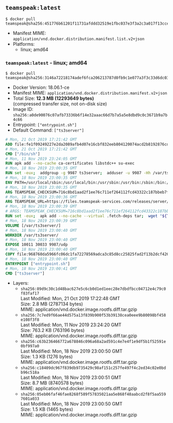 ## `teamspeak:latest`

```console
$ docker pull teamspeak@sha256:451776b61201f11731afddd32519e1fbc037e3f3a2c3a017f13cce5e8ddcb99e
```

-	Manifest MIME: `application/vnd.docker.distribution.manifest.list.v2+json`
-	Platforms:
	-	linux; amd64

### `teamspeak:latest` - linux; amd64

```console
$ docker pull teamspeak@sha256:3146a72218174adef6fca206213787d0fb9c1e077a3f3c33d6dc03a201c3bf82
```

-	Docker Version: 18.06.1-ce
-	Manifest MIME: `application/vnd.docker.distribution.manifest.v2+json`
-	Total Size: **12.3 MB (12293649 bytes)**  
	(compressed transfer size, not on-disk size)
-	Image ID: `sha256:a0de90076c07afb73336b6f14e32aaac66d7b7a5a5e8dbd9c0c3671b9a7b4c66`
-	Entrypoint: `["entrypoint.sh"]`
-	Default Command: `["ts3server"]`

```dockerfile
# Mon, 21 Oct 2019 17:21:42 GMT
ADD file:fe1f09249227e2da2089afb4d07e16cbf832eeb804120074acd2b8192876cd28 in / 
# Mon, 21 Oct 2019 17:21:42 GMT
CMD ["/bin/sh"]
# Mon, 11 Nov 2019 23:24:05 GMT
RUN apk add --no-cache ca-certificates libstdc++ su-exec
# Mon, 18 Nov 2019 23:00:35 GMT
RUN set -eux;  addgroup -g 9987 ts3server;  adduser -u 9987 -Hh /var/ts3server -G ts3server -s /sbin/nologin -D ts3server;  install -d -o ts3server -g ts3server -m 777 /var/ts3server /var/run/ts3server
# Mon, 18 Nov 2019 23:00:35 GMT
ENV PATH=/usr/local/sbin:/usr/local/bin:/usr/sbin:/usr/bin:/sbin:/bin:/opt/ts3server
# Mon, 18 Nov 2019 23:00:35 GMT
ARG TEAMSPEAK_CHECKSUM=716c8bd1aad2f1ee76c711ef264112fcd43322c187bbeb7fe3af5488564bdc8a
# Mon, 18 Nov 2019 23:00:36 GMT
ARG TEAMSPEAK_URL=https://files.teamspeak-services.com/releases/server/3.10.1/teamspeak3-server_linux_alpine-3.10.1.tar.bz2
# Mon, 18 Nov 2019 23:00:39 GMT
# ARGS: TEAMSPEAK_CHECKSUM=716c8bd1aad2f1ee76c711ef264112fcd43322c187bbeb7fe3af5488564bdc8a TEAMSPEAK_URL=https://files.teamspeak-services.com/releases/server/3.10.1/teamspeak3-server_linux_alpine-3.10.1.tar.bz2
RUN set -eux;  apk add --no-cache --virtual .fetch-deps tar;  wget "${TEAMSPEAK_URL}" -O server.tar.bz2;  echo "${TEAMSPEAK_CHECKSUM} *server.tar.bz2" | sha256sum -c -;  mkdir -p /opt/ts3server;  tar -xf server.tar.bz2 --strip-components=1 -C /opt/ts3server;  rm server.tar.bz2;  apk del .fetch-deps;  mv /opt/ts3server/*.so /opt/ts3server/redist/* /usr/local/lib;  ldconfig /usr/local/lib;  chown -R ts3server:ts3server /opt/ts3server
# Mon, 18 Nov 2019 23:00:39 GMT
VOLUME [/var/ts3server/]
# Mon, 18 Nov 2019 23:00:40 GMT
WORKDIR /var/ts3server/
# Mon, 18 Nov 2019 23:00:40 GMT
EXPOSE 10011 30033 9987/udp
# Mon, 18 Nov 2019 23:00:40 GMT
COPY file:968760da5966fc06dc1fa72278569adca3c85d8cc25825fad2f13b2dcf4261c4 in /opt/ts3server 
# Mon, 18 Nov 2019 23:00:40 GMT
ENTRYPOINT ["entrypoint.sh"]
# Mon, 18 Nov 2019 23:00:41 GMT
CMD ["ts3server"]
```

-	Layers:
	-	`sha256:89d9c30c1d48bac627e5c6cb0d1ed1eec28e7dbdfbcc04712e4c79c0f83faf17`  
		Last Modified: Mon, 21 Oct 2019 17:22:48 GMT  
		Size: 2.8 MB (2787134 bytes)  
		MIME: application/vnd.docker.image.rootfs.diff.tar.gzip
	-	`sha256:7c7ed9f66ae44d575a13f839b900f53b39138cea0eee9b80098bf458e108f3f8`  
		Last Modified: Mon, 11 Nov 2019 23:24:20 GMT  
		Size: 763.2 KB (763196 bytes)  
		MIME: application/vnd.docker.image.rootfs.diff.tar.gzip
	-	`sha256:c63b236466772a678846c096a68a2ad591c4e7e4f1e9df5b1f52591e0bf997a0`  
		Last Modified: Mon, 18 Nov 2019 23:00:50 GMT  
		Size: 1.3 KB (1276 bytes)  
		MIME: application/vnd.docker.image.rootfs.diff.tar.gzip
	-	`sha256:c18409dc967f839db9735429c98af151c257fe497f4c2ed34c02e0bdb96c518a`  
		Last Modified: Mon, 18 Nov 2019 23:00:51 GMT  
		Size: 8.7 MB (8740578 bytes)  
		MIME: application/vnd.docker.image.rootfs.diff.tar.gzip
	-	`sha256:05eb06faf46fae8268f589f57835021aa5e868f48aabcd2f8f5aa5597601a033`  
		Last Modified: Mon, 18 Nov 2019 23:00:50 GMT  
		Size: 1.5 KB (1465 bytes)  
		MIME: application/vnd.docker.image.rootfs.diff.tar.gzip
